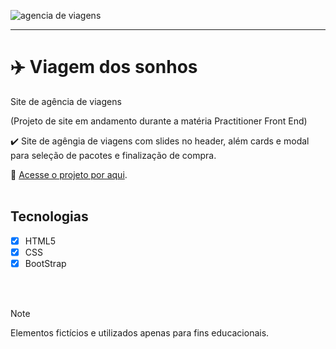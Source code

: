 ![agencia de viagens](https://github.com/brunacdp/lobo/assets/126818470/fdfb3e6b-c17f-454c-b112-7f98d4fc3591)
<hr>

# :airplane: Viagem dos sonhos

  Site de agência de viagens

  (Projeto de site em andamento durante a matéria Practitioner Front End)

  :heavy_check_mark: Site de agêngia de viagens com slides no header, além cards e modal para seleção de pacotes e finalização de compra.
  
  :link: [Acesse o projeto por aqui](https://brunacdp.github.io/agencia-de-viagens/).
  <br>
  <br>

## Tecnologias

- [X] HTML5
- [X] CSS
- [X] BootStrap

<br>
<br>

> [!NOTE]
> Elementos fictícios e utilizados apenas para fins educacionais.




